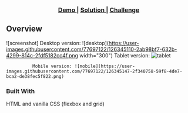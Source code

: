 
<div align="center">
  <h3>
    <a href="https://hardcore-galileo-4c1ae9.netlify.app/">
      Demo
    </a>
    <span> | </span>
    <a href="https://github.com/Atanas97/edie-s-page">
      Solution
    </a>
    <span> | </span>
    <a href="https://devchallenges.io/challenges/xobQBuf8zWWmiYMIAZe0">
      Challenge
    </a>
  </h3>
</div>


## Overview
             
![screenshot] Desktop version: ![desktop](https://user-images.githubusercontent.com/77697122/126345110-2ab98bf7-632b-4299-814c-2fdf5182cc4f.png width="300")
              Tablet version: ![tablet](https://user-images.githubusercontent.com/77697122/126345136-8d3aa4c1-3971-4780-9102-4f50bc2cbee4.png)

              Mobile version: ![mobile](https://user-images.githubusercontent.com/77697122/126345147-2f340758-59f8-4de7-bca2-de38fec5f822.png)

### Built With

<!-- This section should list any major frameworks that you built your project using. Here are a few examples.-->

HTML and vanilla CSS (flexbox and grid)

